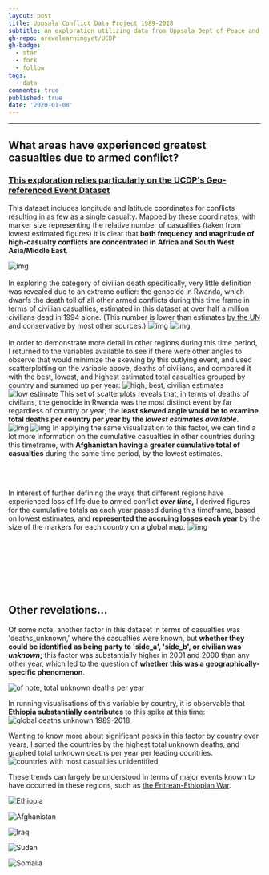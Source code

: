 ```yaml
---
layout: post
title: Uppsala Conflict Data Project 1989-2018
subtitle: an exploration utilizing data from Uppsala Dept of Peace and Conflict Research
gh-repo: arewelearningyet/UCDP
gh-badge:
  - star
  - fork
  - follow
tags:
  - data
comments: true
published: true
date: '2020-01-08'
---
```

****
## What areas have experienced greatest casualties due to armed conflict?
### [This exploration relies particularly on the UCDP's Geo-referenced Event Dataset](https://colab.research.google.com/drive/1EvIwlftRAd3tB0s3Es6WNboqZM4skZiq)



This dataset includes longitude and latitude coordinates for conflicts resulting in as few as a single casualty.
Mapped by these coordinates, with marker size representing the relative number of casualties (taken from lowest estimated figures) it is clear that **both frequency and magnitude of high-casualty conflicts are concentrated in Africa and South West Asia/Middle East**.

![img](https://github.com/arewelearningyet/arewelearningyet.github.io/blob/master/img/UCDP_georef.png?raw=true)<br><br>
In exploring the category of civilian death specifically, very little definition was revealed due to an extreme outlier: the genocide in Rwanda, which dwarfs the death toll of all other armed conflicts during this time frame in terms of civilian casualties, estimated in this dataset at over half a million civilians dead in 1994 alone. (This number is lower than estimates [by the UN](https://www.un.org/en/preventgenocide/rwanda/historical-background.shtml) and conservative by most other sources.)
![img](https://github.com/arewelearningyet/arewelearningyet.github.io/blob/master/img/UCDP_civbycountry_global.png?raw=true)
![img](https://github.com/arewelearningyet/arewelearningyet.github.io/blob/master/img/UCDP_civbycountry_zoom.png?raw=true)
<br><br>
In order to demonstrate more detail in other regions during this time period, I returned to the variables available to see if there were other angles to observe that would minimize the skewing by this outlying event, and used scatterplotting on the variable above, deaths of civilians, and compared it with the best, lowest, and highest estimated total casualties grouped by country and summed up per year:
![high, best, civilian estimates](https://github.com/arewelearningyet/arewelearningyet.github.io/blob/master/img/UCDP_low_differentiation_scatter.png?raw=true)![low estimate](https://github.com/arewelearningyet/arewelearningyet.github.io/blob/master/img/UCDP_differentiation_scatter_low.png?raw=true)
This set of scatterplots reveals that, in terms of deaths of civilians, the genocide in Rwanda was the most distinct event by far regardless of country or year; the **least skewed angle would be to examine total deaths per country per year by the _lowest estimates available_.**
![img](https://github.com/arewelearningyet/arewelearningyet.github.io/blob/master/img/UCDP_lowbycountry_global.png?raw=true)
![img](https://github.com/arewelearningyet/arewelearningyet.github.io/blob/master/img/UCDP_lowbycountry_zoom.png?raw=true)
In applying the same visualization to this factor, we can find a lot more information on the cumulative casualties in other countries during this timeframe, with **Afghanistan having a greater cumulative total of casualties** during the same time period, by the lowest estimates.

<br><br>

In interest of further defining the ways that different regions have experienced loss of life due to armed conflict **_over time,_** I derived figures for the cumulative totals as each year passed during this timeframe, based on lowest estimates, and **represented the accruing losses each year** by the size of the markers for each country on a global map.
![img](https://github.com/arewelearningyet/arewelearningyet.github.io/blob/master/img/UCD_chorotime.gif?raw=true) 

<br><br><br><br><br><br>
## Other revelations...

Of some note, another factor in this dataset in terms of casualties was 'deaths_unknown,' where the casualties were known, but **whether they could be identified as being party to 'side_a', 'side_b', or civilian was _unknown_;** this factor was substantially higher in 2001 and 2000 than any other year, which led to the question of **whether this was a geographically-specific phenomenon**.

![of note, total unknown deaths per year](https://github.com/arewelearningyet/arewelearningyet.github.io/blob/master/img/UCDP_deaths_unknown.png?raw=true)

In running visualisations of this variable by country, it is observable that **Ethiopia substantially contributes** to this spike at this time:
![global deaths unknown 1989-2018](https://github.com/arewelearningyet/arewelearningyet.github.io/blob/master/img/UCDP_deaths_unknown_global.png?raw=true)

Wanting to know more about significant peaks in this factor by country over years, I sorted the countries by the highest total unknown deaths, and graphed total unknown deaths per year per leading countries.
![countries with most casualties unidentified](https://github.com/arewelearningyet/arewelearningyet.github.io/blob/master/img/UCDP_deaths_unknown_sort.png?raw=true)

These trends can largely be understood in terms of major events known to have occurred in these regions, such as [the Eritrean-Ethiopian War](https://en.wikipedia.org/wiki/Eritrean%E2%80%93Ethiopian_War#Casualties,_displacement_and_economic_disruption).

![Ethiopia](https://github.com/arewelearningyet/arewelearningyet.github.io/blob/master/img/UCDP_Ethiopia_deaths_unknown.png?raw=true)


![Afghanistan](https://github.com/arewelearningyet/arewelearningyet.github.io/blob/master/img/UCDP_Afghanistan_deaths_unknown.png?raw=true)


![Iraq](https://github.com/arewelearningyet/arewelearningyet.github.io/blob/master/img/UCDP_Iraq_deaths_unknown.png?raw=true)


![Sudan](https://github.com/arewelearningyet/arewelearningyet.github.io/blob/master/img/UCDP_Sudan_deaths_unknown.png?raw=true)


![Somalia](https://github.com/arewelearningyet/arewelearningyet.github.io/blob/master/img/UCDP_Somalia_deaths_unknown.png?raw=true)

